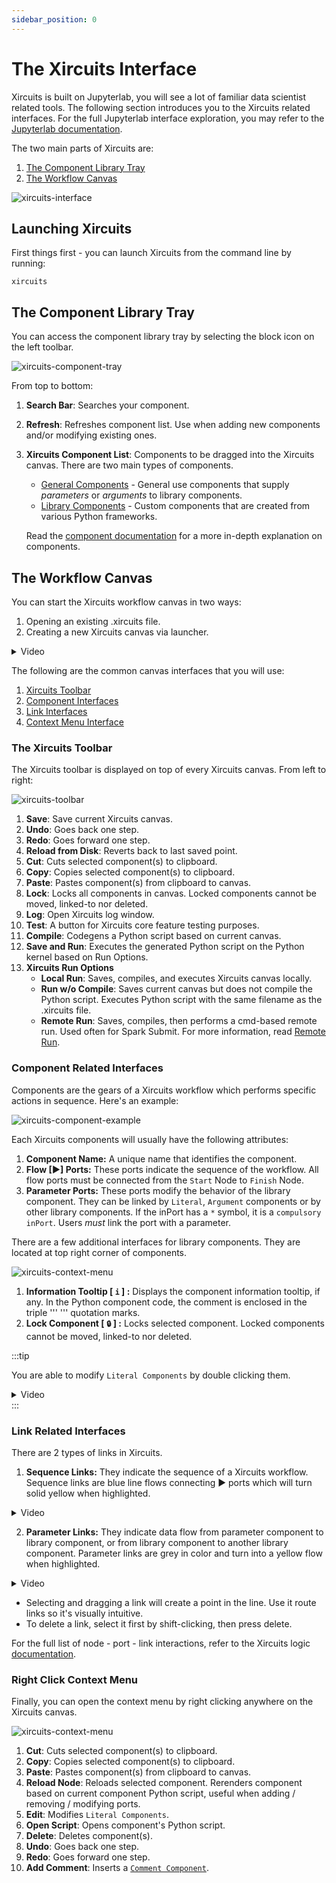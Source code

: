 ```yaml
---
sidebar_position: 0
---
```


# The Xircuits Interface

Xircuits is built on Jupyterlab, you will see a lot of familiar data scientist related tools. The following section introduces you to the Xircuits related interfaces. For the full Jupyterlab interface exploration, you may refer to the [Jupyterlab documentation](https://jupyterlab.readthedocs.io/en/stable/user/interface.html).

The two main parts of Xircuits are:
1. [The Component Library Tray](#the-component-library-tray)
2. [The Workflow Canvas](#the-workflow-canvas)

![xircuits-interface](/img/docs/references/xircuits-interface.png)

## Launching Xircuits

First things first - you can launch Xircuits from the command line by running:

```
xircuits
```

## The Component Library Tray

You can access the component library tray by selecting the block icon on the left toolbar. 

![xircuits-component-tray](/img/docs/references/xircuits-component-tray.png)

From top to bottom:
1. **Search Bar**: Searches your component.
2. **Refresh**: Refreshes component list. Use when adding new components and/or modifying existing ones.
3. **Xircuits Component List**: Components to be dragged into the Xircuits canvas. There are two main types of components.
    - [General Components](../technical-concepts/xircuits-components/getting-started-with-xircuits-components#general-components) - General use components that supply *parameters* or *arguments* to library components.
    - [Library Components](../technical-concepts/xircuits-components/getting-started-with-xircuits-components#xircuits-library-components) - Custom components that are created from various Python frameworks. 

    Read the [component documentation](../technical-concepts/xircuits-components/getting-started-with-xircuits-components) for a more in-depth explanation on components.

## The Workflow Canvas

You can start the Xircuits workflow canvas in two ways:
1. Opening an existing .xircuits file.
2. Creating a new Xircuits canvas via launcher.

<details>
  <summary>Video</summary>
  <p align="center">
  <img src="/img/docs/open-xircuits.gif"></img></p>
</details>

The following are the common canvas interfaces that you will use:

  1. [Xircuits Toolbar](#the-xircuits-toolbar)
  2. [Component Interfaces](#component-related-interfaces)
  3. [Link Interfaces](#link-related-interfaces)
  4. [Context Menu Interface](#right-click-context-menu)
### The Xircuits Toolbar

The Xircuits toolbar is displayed on top of every Xircuits canvas. From left to right:

![xircuits-toolbar](/img/docs/references/xircuits-toolbar.png)

1. **Save**: Save current Xircuits canvas.
2. **Undo**: Goes back one step.
3. **Redo**: Goes forward one step.
4. **Reload from Disk**: Reverts back to last saved point.
5. **Cut**: Cuts selected component(s) to clipboard.
6. **Copy**: Copies selected component(s) to clipboard.
7. **Paste**: Pastes component(s) from clipboard to canvas.
8. **Lock**: Locks all components in canvas. Locked components cannot be moved, linked-to nor deleted.
9. **Log**: Open Xircuits log window.
10. **Test**: A button for Xircuits core feature testing purposes.
11. **Compile**: Codegens a Python script based on current canvas. 
12. **Save and Run**: Executes the generated Python script on the Python kernel based on Run Options.
13. **Xircuits Run Options**
    - **Local Run**: Saves, compiles, and executes Xircuits canvas locally.
    - **Run w/o Compile**: Saves current canvas but does not compile the Python script. Executes Python script with the same filename as the .xircuits file.
    - **Remote Run**: Saves, compiles, then performs a cmd-based remote run. Used often for Spark Submit. For more information, read [Remote Run](remote-run).

### Component Related Interfaces

Components are the gears of a Xircuits workflow which performs specific actions in sequence. Here's an example:

![xircuits-component-example](/img/docs/references/xircuits-component.png)

Each Xircuits components will usually have the following attributes:
  1. **Component Name:** A unique name that identifies the component. 
  2. **Flow [▶] Ports:** These ports indicate the sequence of the workflow. All flow ports must be connected from the `Start` Node to `Finish` Node.
  3. **Parameter Ports:** These ports modify the behavior of the library component. They can be linked by `Literal`, `Argument` components or by other library components. If the inPort has a `*` symbol, it is a `compulsory inPort`. Users *must* link the port with a parameter. 

There are a few additional interfaces for library components. They are located at top right corner of components. 

![xircuits-context-menu](/img/docs/references/xircuits-tooltip.png)

1. **Information Tooltip [ `i` ] :** Displays the component information tooltip, if any. In the Python component code, the comment is enclosed in the triple ''' ''' quotation marks. 
2. **Lock Component [ `🔒` ] :** Locks selected component. Locked components cannot be moved, linked-to nor deleted.


:::tip

You are able to modify `Literal Components` by double clicking them.

<details>
  <summary>Video</summary>
  <p align="center">
  <img src="/img/docs/references/edit-literal.gif"></img></p>
</details>
:::


### Link Related Interfaces

There are 2 types of links in Xircuits. 

  1. **Sequence Links:** They indicate the sequence of a Xircuits workflow. Sequence links are blue line flows connecting ▶ ports which will turn solid yellow when highlighted. 
  <details>
  <summary>Video</summary>
  <p align="center">
  <img src="/img/docs/references/sequence-link.gif"></img></p>
  </details>

  2. **Parameter Links:** They indicate data flow from parameter component to library component, or from library component to another library component. Parameter links are grey in color and turn into a yellow flow when highlighted. 
  <details>
  <summary>Video</summary>
  <p align="center">
  <img src="/img/docs/references/parameter-link.gif"></img></p>
  </details>

- Selecting and dragging a link will create a point in the line. Use it route links so it's visually intuitive.
- To delete a link, select it first by shift-clicking, then press delete.


For the full list of node - port - link interactions, refer to the Xircuits logic [documentation](/docs/main/references/node-port-link-logic).

### Right Click Context Menu

Finally, you can open the context menu by right clicking anywhere on the Xircuits canvas.

![xircuits-context-menu](/img/docs/references/xircuits-context-menu.png)

1. **Cut**: Cuts selected component(s) to clipboard.
2. **Copy**: Copies selected component(s) to clipboard.
3. **Paste**: Pastes component(s) from clipboard to canvas.
4. **Reload Node**: Reloads selected component. Rerenders component based on current component Python script, useful when adding / removing / modifying ports.
5. **Edit**: Modifies `Literal Components`. 
6. **Open Script**: Opens component's Python script. 
7. **Delete**: Deletes component(s).
8. **Undo**: Goes back one step.
9. **Redo**: Goes forward one step.
10. **Add Comment**: Inserts a [`Comment Component`](docs/main/references/special-components#comment-component).
